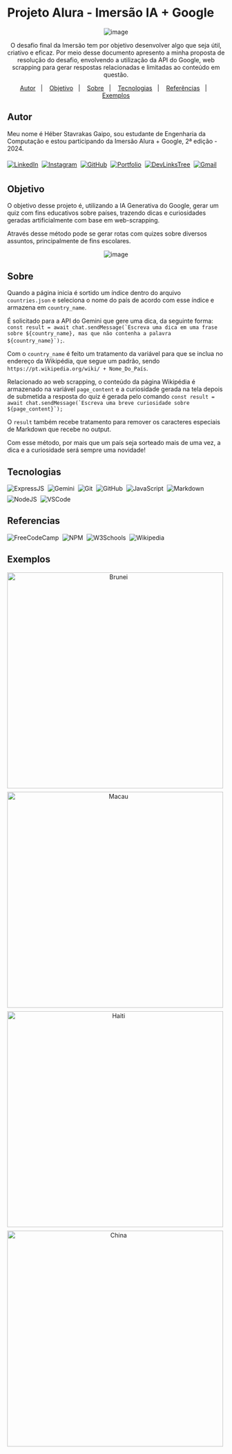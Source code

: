 # Projeto Alura - Imersão IA + Google

<div aLign="center">
  
  ![image](https://github.com/Heber-Stavrakas-Gaipo/Projeto-Alura-Imersao-IA/assets/134441744/363f9892-57f5-456e-8fc8-47847b2926e9)
  
</div>

<p align="center">O desafio final da Imersão tem por objetivo desenvolver algo que seja útil, criativo e eficaz. Por meio desse documento apresento a minha proposta de resolução do desafio, envolvendo a utilização da API do Google, web scrapping para gerar respostas relacionadas e limitadas ao conteúdo em questão.</p>


<p align="center">
  <a href="#autor">Autor</a>&nbsp;&nbsp;&nbsp;|&nbsp;&nbsp;&nbsp;
  <a href="#objetivo">Objetivo</a>&nbsp;&nbsp;&nbsp;|&nbsp;&nbsp;&nbsp;
  <a href="#sobre">Sobre</a>&nbsp;&nbsp;&nbsp;|&nbsp;&nbsp;&nbsp;
  <a href="#tecnologias">Tecnologias</a>&nbsp;&nbsp;&nbsp;|&nbsp;&nbsp;&nbsp;
  <a href="#referencias">Referências</a>&nbsp;&nbsp;&nbsp;|&nbsp;&nbsp;&nbsp
  <a href="#exemplos">Exemplos</a>
</p>

## Autor
Meu nome é Héber Stavrakas Gaipo, sou estudante de Engenharia da Computação e estou participando da Imersão Alura + Google, 2ª edição - 2024.

<div aLign="center" style="display: flex; flex-direction: row; flex-wrap: wrap; gap: 8px;">
  <a href="https://www.linkedin.com/in/heber-stavrakas-gaipo/" style="margin: 0.4rem 0;"><img aLign="center" alt="LinkedIn" src="https://img.shields.io/badge/LinkedIn-0077B5?style=for-the-badge&logo=linkedin&logoColor=white" /></a>
  <a href="https://www.instagram.com/heber_stavrakas/" style="margin: 0.4rem 0;"><img aLign="center" alt="Instagram" src="https://img.shields.io/badge/-Instagram-%23E4405F?style=for-the-badge&logo=instagram&logoColor=white" /></a>
  <a href="https://github.com/Heber-Stavrakas-Gaipo" style="margin: 0.4rem 0;"><img aLign="center" alt="GitHub" src="https://img.shields.io/badge/GitHub-100000?style=for-the-badge&logo=github&logoColor=white" /></a>
  <a href="https://github.com/Heber-Stavrakas-Gaipo/Portfolio" style="margin: 0.4rem 0;"><img aLign="center" alt="Portfolio" src="https://img.shields.io/badge/Portfolio-FF5722?style=for-the-badge&logo=github&logoColor=white" /></a>
  <a href="https://heber-stavrakas-gaipo.github.io/DevLinksTree/" style="margin: 0.4rem 0;"><img aLign="center" alt="DevLinksTree" src="https://img.shields.io/badge/DevLinksTree-hhh?style=for-the-badge" /></a>
  <a href="mailto:contatohebergaipo@gmail.com" style="margin: 0.4rem 0;"><img aLign="center" alt="Gmail" src="https://img.shields.io/badge/Gmail-333333?style=for-the-badge&logo=gmail&logoColor=red" /></a>
</div>

## Objetivo
O objetivo desse projeto é, utilizando a IA Generativa do Google, gerar um quiz com fins educativos sobre países, trazendo dicas e curiosidades geradas artificialmente com base em web-scrapping.

Através desse método pode se gerar rotas com quizes sobre diversos assuntos, principalmente de fins escolares.

<div aLign="center">

  ![image](https://github.com/Heber-Stavrakas-Gaipo/Projeto-Alura-Imersao-IA/assets/134441744/27964152-fd60-4b26-aa1c-ff7059855488)
  
</div>

## Sobre
Quando a página inicia é sortido um índice dentro do arquivo ```countries.json``` e seleciona o nome do país de acordo com esse índice e armazena em ```country_name```.

É solicitado para a API do Gemini que gere uma dica, da seguinte forma: ```const result = await chat.sendMessage(`Escreva uma dica em uma frase sobre ${country_name}, mas que não contenha a palavra ${country_name}`);```.

Com o ```country_name``` é feito um tratamento da variável para que se inclua no endereço da Wikipédia, que segue um padrão, sendo ```https://pt.wikipedia.org/wiki/ + Nome_Do_País```.

Relacionado ao web scrapping, o conteúdo da página Wikipédia é armazenado na variável ```page_content``` e a curiosidade gerada na tela depois de submetida a resposta do quiz é gerada pelo comando ```const result = await chat.sendMessage(`Escreva uma breve curiosidade sobre ${page_content}`);```

O ```result``` também recebe tratamento para remover os caracteres especiais de Markdown que recebe no output.

Com esse método, por mais que um país seja sorteado mais de uma vez, a dica e a curiosidade será sempre uma novidade!

## Tecnologias
<div aLign="center" style="display: flex; flex-direction: row; flex-wrap: wrap; gap: 8px">
  <img aLign="center" alt="ExpressJS" src="https://img.shields.io/badge/Express%20js-000000?style=for-the-badge&logo=express&logoColor=white" />
  <img aLign="center" alt="Gemini" src="https://img.shields.io/badge/Gemini-8E75B2?style=for-the-badge&logo=googlebard&logoColor=fff" />
  <img aLign="center" alt="Git" src="https://img.shields.io/badge/git-%23F05033.svg?style=for-the-badge&logo=git&logoColor=white" />
  <img aLign="center" alt="GitHub" src="https://img.shields.io/badge/github-%23121011.svg?style=for-the-badge&logo=github&logoColor=white" />
  <img aLign="center" alt="JavaScript" src="https://img.shields.io/badge/javascript-%23323330.svg?style=for-the-badge&logo=javascript&logoColor=%23F7DF1E" />
  <img aLign="center" alt="Markdown" src="https://img.shields.io/badge/markdown-%23000000.svg?style=for-the-badge&logo=markdown&logoColor=white" />
  <img aLign="center" alt="NodeJS" src="https://img.shields.io/badge/node.js-6DA55F?style=for-the-badge&logo=node.js&logoColor=white" />
  <img aLign="center" alt="VSCode" src="https://img.shields.io/badge/Visual%20Studio%20Code-0078d7.svg?style=for-the-badge&logo=visual-studio-code&logoColor=white" />
</div>

## Referencias
<div aLign="center" style="display: flex; flex-direction: row; flex-wrap: wrap; gap: 8px">
  <img aLign="center" alt="FreeCodeCamp" src="https://img.shields.io/badge/Freecodecamp-%23123.svg?&style=for-the-badge&logo=freecodecamp&logoColor=green" />
  <img aLign="center" alt="NPM" src="https://img.shields.io/badge/NPM-%23CB3837.svg?style=for-the-badge&logo=npm&logoColor=white" />
  <img aLign="center" alt="W3Schools" src="https://img.shields.io/badge/W3Schools-04AA6D?style=for-the-badge&logo=W3Schools&logoColor=white" />
  <img aLign="center" alt="Wikipedia" src="https://img.shields.io/badge/Wikipedia-%23000000.svg?style=for-the-badge&logo=wikipedia&logoColor=white" />
</div>

## Exemplos
<div aLign="center" style="display: flex; flex-direction: row; flex-wrap: wrap; gap: 8px;">
  <img style="width: 500px;" alt="Brunei" src="https://github.com/Heber-Stavrakas-Gaipo/Projeto-Alura-Imersao-IA/assets/134441744/418159f1-474c-42a7-8001-37eea0d226bb" />
  <img style="width: 500px;" alt="Macau" src="https://github.com/Heber-Stavrakas-Gaipo/Projeto-Alura-Imersao-IA/assets/134441744/4cdc5b77-d738-48cb-8ac9-944d9671eddc" />
  <img style="width: 500px;" alt="Haiti" src="https://github.com/Heber-Stavrakas-Gaipo/Projeto-Alura-Imersao-IA/assets/134441744/e6f20c30-ea46-432e-b021-19da0e9ba616" />
  <img style="width: 500px;" alt="China" src="https://github.com/Heber-Stavrakas-Gaipo/Projeto-Alura-Imersao-IA/assets/134441744/a7432790-b6a9-4f3c-aa6f-0d7efe99481e" />
</div>
